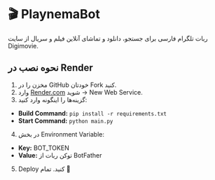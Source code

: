 # 🎬 PlaynemaBot

ربات تلگرام فارسی برای جستجو، دانلود و تماشای آنلاین فیلم و سریال از سایت Digimovie.

## نحوه نصب در Render

1. مخزن را در GitHub خودتان Fork کنید.
2. وارد [Render.com](https://render.com) شوید → New Web Service.
3. گزینه‌ها را اینگونه وارد کنید:

- **Build Command:** `pip install -r requirements.txt`
- **Start Command:** `python main.py`

4. در بخش Environment Variable:

- **Key:** BOT_TOKEN
- **Value:** توکن ربات از BotFather

5. Deploy کنید. تمام 🎉